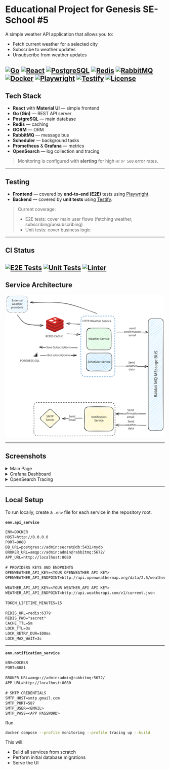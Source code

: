 # Educational Project for Genesis SE-School #5

A simple weather API application that allows you to:
- Fetch current weather for a selected city
- Subscribe to weather updates
- Unsubscribe from weather updates

[![Go](https://img.shields.io/badge/Go-1.22-blue?logo=go&logoColor=white)](https://go.dev/)
[![React](https://img.shields.io/badge/React-18-61dafb?logo=react&logoColor=white)](https://react.dev/)
[![PostgreSQL](https://img.shields.io/badge/PostgreSQL-16-blue?logo=postgresql&logoColor=white)](https://www.postgresql.org/)
[![Redis](https://img.shields.io/badge/Redis-7-red?logo=redis&logoColor=white)](https://redis.io/)
[![RabbitMQ](https://img.shields.io/badge/RabbitMQ-3.13-ff6600?logo=rabbitmq&logoColor=white)](https://www.rabbitmq.com/)
[![Docker](https://img.shields.io/badge/Docker-Compose-blue?logo=docker&logoColor=white)](https://www.docker.com/)
[![Playwright](https://img.shields.io/badge/Playwright-E2E-45ba4b?logo=playwright&logoColor=white)](https://playwright.dev/)
[![Testify](https://img.shields.io/badge/Testify-Unit_Tests-yellow?logo=go&logoColor=white)](https://github.com/stretchr/testify)
[![License](https://img.shields.io/badge/license-MIT-green.svg)](LICENSE)
---

## Tech Stack

- **React** with **Material UI** — simple frontend
- **Go (Gin)** — REST API server
- **PostgreSQL** — main database
- **Redis** — caching
- **GORM** — ORM
- **RabbitMQ** — message bus
- **Scheduler** — background tasks
- **Prometheus** & **Grafana** — metrics
- **OpenSearch** — log collection and tracing
> Monitoring is configured with **alerting** for high `HTTP 500` error rates.

---

## Testing

- **Frontend** — covered by **end-to-end (E2E)** tests using [Playwright](https://playwright.dev/).
- **Backend** — covered by **unit tests** using [Testify](https://github.com/stretchr/testify).

> Current coverage:
> - E2E tests: cover main user flows (fetching weather, subscribing/unsubscribing)
> - Unit tests: cover business logic

---

## CI Status

[![E2E Tests](https://github.com/GenesisEducationKyiv/software-engineering-school-5-0-dpirohov/actions/workflows/run_e2e_tests.yaml/badge.svg)](https://github.com/GenesisEducationKyiv/software-engineering-school-5-0-dpirohov/actions/workflows/run_e2e_tests.yaml)
[![Unit Tests](https://github.com/GenesisEducationKyiv/software-engineering-school-5-0-dpirohov/actions/workflows/run_tests.yaml/badge.svg)](https://github.com/GenesisEducationKyiv/software-engineering-school-5-0-dpirohov/actions/workflows/run_tests.yaml)
[![Linter](https://github.com/GenesisEducationKyiv/software-engineering-school-5-0-dpirohov/actions/workflows/linter.yaml/badge.svg)](https://github.com/GenesisEducationKyiv/software-engineering-school-5-0-dpirohov/actions/workflows/linter.yaml)
--- 
## Service Architecture

![Architecture](docs/architecture/microservice-architecture.svg)

---

## Screenshots

<details>
  <summary>Main Page</summary>

  ![Main Page](docs/screenshots/MainPage.jpg)

</details>

<details>
  <summary>Grafana Dashboard</summary>

  ![Grafana](docs/screenshots/grafana.jpg)

</details>

<details>
  <summary>OpenSearch Tracing</summary>

  ![OpenSearch](docs/screenshots/Opensearch.jpg)

</details>

---

## Local Setup

To run locally, create a `.env` file for each service in the repository root.

**`env.api_service`**

```env
ENV=DOCKER
HOST=http://0.0.0.0
PORT=8080
DB_URL=postgres://admin:secret@db:5432/mydb
BROKER_URL=amqp://admin:admin@rabbitmq:5672/
APP_URL=http://localhost:8080

# PROVIDERS KEYS AND ENDPOINTS
OPENWEATHER_API_KEY=<YOUR OPENWEATHER API KEY>
OPENWEATHER_API_ENDPOINT=http://api.openweathermap.org/data/2.5/weather

WEATHER_API_API_KEY=<YOUR WEATHER_API API KEY>
WEATHER_API_API_ENDPOINT=http://api.weatherapi.com/v1/current.json

TOKEN_LIFETIME_MINUTES=15

REDIS_URL=redis:6379
REDIS_PWD="secret"
CACHE_TTL=5m
LOCK_TTL=3s
LOCK_RETRY_DUR=100ms
LOCK_MAX_WAIT=3s
```
---
**`env.notification_service`**
```env
ENV=DOCKER
PORT=8081

BROKER_URL=amqp://admin:admin@rabbitmq:5672/
APP_URL=http://localhost:8080

# SMTP CREDENTIALS
SMTP_HOST=smtp.gmail.com
SMTP_PORT=587
SMTP_USER=<EMAIL>
SMTP_PASS=<APP PASSWORD>
```


Run
```bash
docker compose --profile monitoring --profile tracing up --build
```

This will:
- Build all services from scratch
- Perform initial database migrations
- Serve the UI